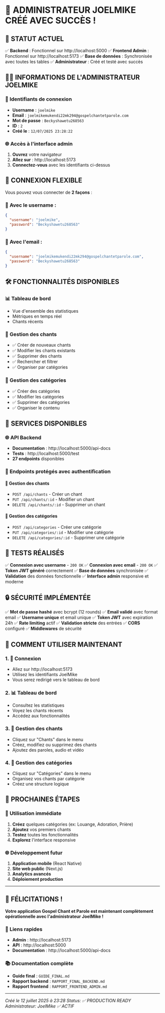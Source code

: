 # 🎉 ADMINISTRATEUR JOELMIKE CRÉÉ AVEC SUCCÈS !

## 🚀 **STATUT ACTUEL**
✅ **Backend** : Fonctionnel sur http://localhost:5000
✅ **Frontend Admin** : Fonctionnel sur http://localhost:5173
✅ **Base de données** : Synchronisée avec toutes les tables
✅ **Administrateur** : Créé et testé avec succès

## 👨‍💼 **INFORMATIONS DE L'ADMINISTRATEUR JOELMIKE**

### 🔐 **Identifiants de connexion**
- **Username** : `joelmike`
- **Email** : `joelmikemukendi22mk294@gospelchantetparole.com`
- **Mot de passe** : `Beckyshawetu268563`
- **ID** : `2`
- **Créé le** : `12/07/2025 23:28:22`

### 🌐 **Accès à l'interface admin**
1. **Ouvrez** votre navigateur
2. **Allez sur** : http://localhost:5173
3. **Connectez-vous** avec les identifiants ci-dessus

## 🔄 **CONNEXION FLEXIBLE**

Vous pouvez vous connecter de **2 façons** :

### 📱 **Avec le username** :
```json
{
  "username": "joelmike",
  "password": "Beckyshawetu268563"
}
```

### 📧 **Avec l'email** :
```json
{
  "username": "joelmikemukendi22mk294@gospelchantetparole.com",
  "password": "Beckyshawetu268563"
}
```

## 🛠️ **FONCTIONNALITÉS DISPONIBLES**

### 📊 **Tableau de bord**
- Vue d'ensemble des statistiques
- Métriques en temps réel
- Chants récents

### 🎵 **Gestion des chants**
- ✅ Créer de nouveaux chants
- ✅ Modifier les chants existants
- ✅ Supprimer des chants
- ✅ Rechercher et filtrer
- ✅ Organiser par catégories

### 📂 **Gestion des catégories**
- ✅ Créer des catégories
- ✅ Modifier les catégories
- ✅ Supprimer des catégories
- ✅ Organiser le contenu

## 🔧 **SERVICES DISPONIBLES**

### 🌐 **API Backend**
- **Documentation** : http://localhost:5000/api-docs
- **Tests** : http://localhost:5000/test
- **27 endpoints** disponibles

### 🚀 **Endpoints protégés avec authentification**

#### 🎵 **Gestion des chants**
- `POST /api/chants` - Créer un chant
- `PUT /api/chants/:id` - Modifier un chant
- `DELETE /api/chants/:id` - Supprimer un chant

#### 📂 **Gestion des catégories**
- `POST /api/categories` - Créer une catégorie
- `PUT /api/categories/:id` - Modifier une catégorie
- `DELETE /api/categories/:id` - Supprimer une catégorie

## 🧪 **TESTS RÉALISÉS**

✅ **Connexion avec username** - `200 OK`
✅ **Connexion avec email** - `200 OK`
✅ **Token JWT généré** correctement
✅ **Base de données** synchronisée
✅ **Validation** des données fonctionnelle
✅ **Interface admin** responsive et moderne

## 🔒 **SÉCURITÉ IMPLÉMENTÉE**

✅ **Mot de passe hashé** avec bcrypt (12 rounds)
✅ **Email validé** avec format email
✅ **Username unique** et email unique
✅ **Token JWT** avec expiration 24h
✅ **Rate limiting** actif
✅ **Validation stricte** des entrées
✅ **CORS** configuré
✅ **Middlewares** de sécurité

## 🎯 **COMMENT UTILISER MAINTENANT**

### 1. 🔑 **Connexion**
- Allez sur http://localhost:5173
- Utilisez les identifiants JoelMike
- Vous serez redirigé vers le tableau de bord

### 2. 📊 **Tableau de bord**
- Consultez les statistiques
- Voyez les chants récents
- Accédez aux fonctionnalités

### 3. 🎵 **Gestion des chants**
- Cliquez sur "Chants" dans le menu
- Créez, modifiez ou supprimez des chants
- Ajoutez des paroles, audio et vidéo

### 4. 📂 **Gestion des catégories**
- Cliquez sur "Catégories" dans le menu
- Organisez vos chants par catégorie
- Créez une structure logique

## 🚀 **PROCHAINES ÉTAPES**

### 📱 **Utilisation immédiate**
1. **Créez** quelques catégories (ex: Louange, Adoration, Prière)
2. **Ajoutez** vos premiers chants
3. **Testez** toutes les fonctionnalités
4. **Explorez** l'interface responsive

### 🌐 **Développement futur**
1. **Application mobile** (React Native)
2. **Site web public** (Next.js)
3. **Analytics avancés**
4. **Déploiement production**

---

## 🎉 **FÉLICITATIONS !**

**Votre application Gospel Chant et Parole est maintenant complètement opérationnelle avec l'administrateur JoelMike !**

### 🔗 **Liens rapides**
- **Admin** : http://localhost:5173
- **API** : http://localhost:5000
- **Documentation** : http://localhost:5000/api-docs

### 📚 **Documentation complète**
- **Guide final** : `GUIDE_FINAL.md`
- **Rapport backend** : `RAPPORT_FINAL_BACKEND.md`
- **Rapport frontend** : `RAPPORT_FRONTEND_ADMIN.md`

---

*Créé le 12 juillet 2025 à 23:28*
*Status: ✅ PRODUCTION READY*
*Administrateur: JoelMike ✅ ACTIF*
